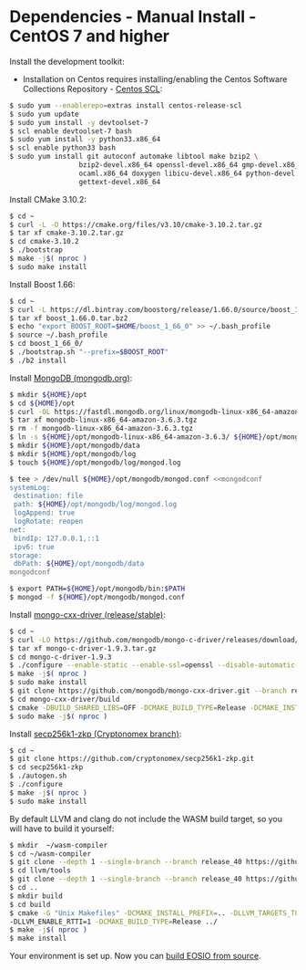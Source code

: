 # Dependencies - Manual Install - CentOS 7 and higher

Install the development toolkit:
* Installation on Centos requires installing/enabling the Centos Software Collections Repository - [Centos SCL](https://wiki.centos.org/AdditionalResources/Repositories/SCL):

```sh
$ sudo yum --enablerepo=extras install centos-release-scl
$ sudo yum update
$ sudo yum install -y devtoolset-7
$ scl enable devtoolset-7 bash
$ sudo yum install -y python33.x86_64
$ scl enable python33 bash
$ sudo yum install git autoconf automake libtool make bzip2 \
				 bzip2-devel.x86_64 openssl-devel.x86_64 gmp-devel.x86_64 \
				 ocaml.x86_64 doxygen libicu-devel.x86_64 python-devel.x86_64 \
				 gettext-devel.x86_64

```

Install CMake 3.10.2:

```sh
$ cd ~
$ curl -L -O https://cmake.org/files/v3.10/cmake-3.10.2.tar.gz
$ tar xf cmake-3.10.2.tar.gz
$ cd cmake-3.10.2
$ ./bootstrap
$ make -j$( nproc )
$ sudo make install
```

Install Boost 1.66:

```sh
$ cd ~
$ curl -L https://dl.bintray.com/boostorg/release/1.66.0/source/boost_1_66_0.tar.bz2 > boost_1.66.0.tar.bz2
$ tar xf boost_1.66.0.tar.bz2
$ echo "export BOOST_ROOT=$HOME/boost_1_66_0" >> ~/.bash_profile
$ source ~/.bash_profile
$ cd boost_1_66_0/
$ ./bootstrap.sh "--prefix=$BOOST_ROOT"
$ ./b2 install
```

Install [MongoDB (mongodb.org)](https://www.mongodb.com):

```sh
$ mkdir ${HOME}/opt
$ cd ${HOME}/opt
$ curl -OL https://fastdl.mongodb.org/linux/mongodb-linux-x86_64-amazon-3.6.3.tgz
$ tar xf mongodb-linux-x86_64-amazon-3.6.3.tgz
$ rm -f mongodb-linux-x86_64-amazon-3.6.3.tgz
$ ln -s ${HOME}/opt/mongodb-linux-x86_64-amazon-3.6.3/ ${HOME}/opt/mongodb
$ mkdir ${HOME}/opt/mongodb/data
$ mkdir ${HOME}/opt/mongodb/log
$ touch ${HOME}/opt/mongodb/log/mongod.log

$ tee > /dev/null ${HOME}/opt/mongodb/mongod.conf <<mongodconf
systemLog:
 destination: file
 path: ${HOME}/opt/mongodb/log/mongod.log
 logAppend: true
 logRotate: reopen
net:
 bindIp: 127.0.0.1,::1
 ipv6: true
storage:
 dbPath: ${HOME}/opt/mongodb/data
mongodconf

$ export PATH=${HOME}/opt/mongodb/bin:$PATH
$ mongod -f ${HOME}/opt/mongodb/mongod.conf
```

Install [mongo-cxx-driver (release/stable)](https://github.com/mongodb/mongo-cxx-driver):

```sh
$ cd ~
$ curl -LO https://github.com/mongodb/mongo-c-driver/releases/download/1.9.3/mongo-c-driver-1.9.3.tar.gz
$ tar xf mongo-c-driver-1.9.3.tar.gz
$ cd mongo-c-driver-1.9.3
$ ./configure --enable-static --enable-ssl=openssl --disable-automatic-init-and-cleanup --prefix=/usr/local
$ make -j$( nproc )
$ sudo make install
$ git clone https://github.com/mongodb/mongo-cxx-driver.git --branch releases/stable --depth 1
$ cd mongo-cxx-driver/build
$ cmake -DBUILD_SHARED_LIBS=OFF -DCMAKE_BUILD_TYPE=Release -DCMAKE_INSTALL_PREFIX=/usr/$ local ..
$ sudo make -j$( nproc )
```

Install [secp256k1-zkp (Cryptonomex branch)](https://github.com/cryptonomex/secp256k1-zkp.git):

```sh
$ cd ~
$ git clone https://github.com/cryptonomex/secp256k1-zkp.git
$ cd secp256k1-zkp
$ ./autogen.sh
$ ./configure
$ make -j$( nproc )
$ sudo make install
```

By default LLVM and clang do not include the WASM build target, so you will have to build it yourself:

```sh
$ mkdir  ~/wasm-compiler
$ cd ~/wasm-compiler
$ git clone --depth 1 --single-branch --branch release_40 https://github.com/llvm-mirror/llvm.git
$ cd llvm/tools
$ git clone --depth 1 --single-branch --branch release_40 https://github.com/llvm-mirror/clang.git
$ cd ..
$ mkdir build
$ cd build
$ cmake -G "Unix Makefiles" -DCMAKE_INSTALL_PREFIX=.. -DLLVM_TARGETS_TO_BUILD= -DLLVM_EXPERIMENTAL_TARGETS_TO_BUILD=WebAssembly 
-DLLVM_ENABLE_RTTI=1 -DCMAKE_BUILD_TYPE=Release ../
$ make -j$( nproc ) 
$ make install
```

Your environment is set up. Now you can [build EOSIO from source](../../../index.md).
